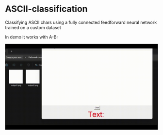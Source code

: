 # ASCII-classification
Classifying ASCII chars using a fully connected feedforward neural network trained on a custom dataset

In demo it works with A-B:

![Several symbols](test2.gif)
